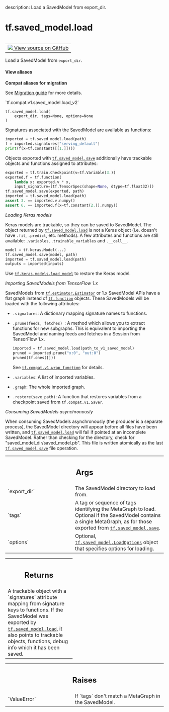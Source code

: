 description: Load a SavedModel from export_dir.

<div itemscope itemtype="http://developers.google.com/ReferenceObject">
<meta itemprop="name" content="tf.saved_model.load" />
<meta itemprop="path" content="Stable" />
</div>

# tf.saved_model.load

<!-- Insert buttons and diff -->

<table class="tfo-notebook-buttons tfo-api nocontent" align="left">
<td>
  <a target="_blank" href="https://github.com/tensorflow/tensorflow/blob/r2.3/tensorflow/python/saved_model/load.py#L512-L603">
    <img src="https://www.tensorflow.org/images/GitHub-Mark-32px.png" />
    View source on GitHub
  </a>
</td>
</table>



Load a SavedModel from `export_dir`.

<section class="expandable">
  <h4 class="showalways">View aliases</h4>
  <p>
<b>Compat aliases for migration</b>
<p>See
<a href="https://www.tensorflow.org/guide/migrate">Migration guide</a> for
more details.</p>
<p>`tf.compat.v1.saved_model.load_v2`</p>
</p>
</section>

<pre class="devsite-click-to-copy prettyprint lang-py tfo-signature-link">
<code>tf.saved_model.load(
    export_dir, tags=None, options=None
)
</code></pre>



<!-- Placeholder for "Used in" -->

Signatures associated with the SavedModel are available as functions:

```python
imported = tf.saved_model.load(path)
f = imported.signatures["serving_default"]
print(f(x=tf.constant([[1.]])))
```

Objects exported with <a href="../../tf/saved_model/save.md"><code>tf.saved_model.save</code></a> additionally have trackable
objects and functions assigned to attributes:

```python
exported = tf.train.Checkpoint(v=tf.Variable(3.))
exported.f = tf.function(
    lambda x: exported.v * x,
    input_signature=[tf.TensorSpec(shape=None, dtype=tf.float32)])
tf.saved_model.save(exported, path)
imported = tf.saved_model.load(path)
assert 3. == imported.v.numpy()
assert 6. == imported.f(x=tf.constant(2.)).numpy()
```

_Loading Keras models_

Keras models are trackable, so they can be saved to SavedModel. The object
returned by <a href="../../tf/saved_model/load.md"><code>tf.saved_model.load</code></a> is not a Keras object (i.e. doesn't have
`.fit`, `.predict`, etc. methods). A few attributes and functions are still
available: `.variables`, `.trainable_variables` and `.__call__`.

```python
model = tf.keras.Model(...)
tf.saved_model.save(model, path)
imported = tf.saved_model.load(path)
outputs = imported(inputs)
```

Use <a href="../../tf/keras/models/load_model.md"><code>tf.keras.models.load_model</code></a> to restore the Keras model.

_Importing SavedModels from TensorFlow 1.x_

SavedModels from <a href="../../tf/estimator/Estimator.md"><code>tf.estimator.Estimator</code></a> or 1.x SavedModel APIs have a flat
graph instead of <a href="../../tf/function.md"><code>tf.function</code></a> objects. These SavedModels will be loaded with
the following attributes:

* `.signatures`: A dictionary mapping signature names to functions.
* `.prune(feeds, fetches) `: A method which allows you to extract
  functions for new subgraphs. This is equivalent to importing the SavedModel
  and naming feeds and fetches in a Session from TensorFlow 1.x.

  ```python
  imported = tf.saved_model.load(path_to_v1_saved_model)
  pruned = imported.prune("x:0", "out:0")
  pruned(tf.ones([]))
  ```

  See <a href="../../tf/compat/v1/wrap_function.md"><code>tf.compat.v1.wrap_function</code></a> for details.
* `.variables`: A list of imported variables.
* `.graph`: The whole imported graph.
* `.restore(save_path)`: A function that restores variables from a checkpoint
  saved from `tf.compat.v1.Saver`.

_Consuming SavedModels asynchronously_

When consuming SavedModels asynchronously (the producer is a separate
process), the SavedModel directory will appear before all files have been
written, and <a href="../../tf/saved_model/load.md"><code>tf.saved_model.load</code></a> will fail if pointed at an incomplete
SavedModel. Rather than checking for the directory, check for
"saved_model_dir/saved_model.pb". This file is written atomically as the last
<a href="../../tf/saved_model/save.md"><code>tf.saved_model.save</code></a> file operation.

<!-- Tabular view -->
 <table class="responsive fixed orange">
<colgroup><col width="214px"><col></colgroup>
<tr><th colspan="2"><h2 class="add-link">Args</h2></th></tr>

<tr>
<td>
`export_dir`
</td>
<td>
The SavedModel directory to load from.
</td>
</tr><tr>
<td>
`tags`
</td>
<td>
A tag or sequence of tags identifying the MetaGraph to load. Optional
if the SavedModel contains a single MetaGraph, as for those exported from
<a href="../../tf/saved_model/save.md"><code>tf.saved_model.save</code></a>.
</td>
</tr><tr>
<td>
`options`
</td>
<td>
Optional, <a href="../../tf/saved_model/LoadOptions.md"><code>tf.saved_model.LoadOptions</code></a> object that specifies
options for loading.
</td>
</tr>
</table>



<!-- Tabular view -->
 <table class="responsive fixed orange">
<colgroup><col width="214px"><col></colgroup>
<tr><th colspan="2"><h2 class="add-link">Returns</h2></th></tr>
<tr class="alt">
<td colspan="2">
A trackable object with a `signatures` attribute mapping from signature
keys to functions. If the SavedModel was exported by <a href="../../tf/saved_model/load.md"><code>tf.saved_model.load</code></a>,
it also points to trackable objects, functions, debug info which it has been
saved.
</td>
</tr>

</table>



<!-- Tabular view -->
 <table class="responsive fixed orange">
<colgroup><col width="214px"><col></colgroup>
<tr><th colspan="2"><h2 class="add-link">Raises</h2></th></tr>

<tr>
<td>
`ValueError`
</td>
<td>
If `tags` don't match a MetaGraph in the SavedModel.
</td>
</tr>
</table>

